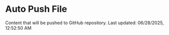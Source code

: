# Auto Push File

Content that will be pushed to GitHub repository.
Last updated: 06/28/2025, 12:52:50 AM